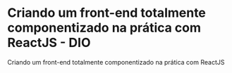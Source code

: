 # Criando um front-end totalmente componentizado na prática com ReactJS - DIO
Criando um front-end totalmente componentizado na prática com ReactJS
